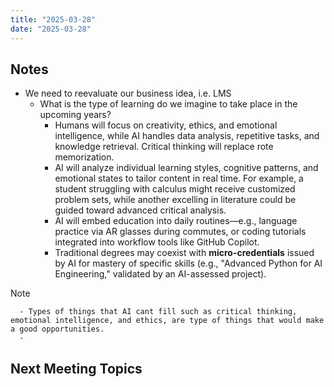 ```yaml
---
title: "2025-03-28"
date: "2025-03-28"
---
```

## Notes
- We need to reevaluate our business idea, i.e. LMS
	- What is the type of learning do we imagine to take place in the upcoming years?
		- Humans will focus on creativity, ethics, and emotional intelligence, while AI handles data analysis, repetitive tasks, and knowledge retrieval. Critical thinking will replace rote memorization.
		- AI will analyze individual learning styles, cognitive patterns, and emotional states to tailor content in real time. For example, a student struggling with calculus might receive customized problem sets, while another excelling in literature could be guided toward advanced critical analysis.
		- AI will embed education into daily routines—e.g., language practice via AR glasses during commutes, or coding tutorials integrated into workflow tools like GitHub Copilot.
		- Traditional degrees may coexist with **micro-credentials** issued by AI for mastery of specific skills (e.g., "Advanced Python for AI Engineering," validated by an AI-assessed project).

> [!NOTE]
> 		- Types of things that AI cant fill such as critical thinking, emotional intelligence, and ethics, are type of things that would make a good opportunities.
> 		- 


		
## Next Meeting Topics